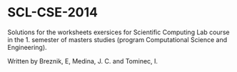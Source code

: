 SCL-CSE-2014
============
Solutions for the worksheets exersices for Scientific Computing Lab course 
in the 1. semester of masters studies (program Computational Science and Engineering).

Written by Breznik, E, Medina, J. C. and Tominec, I.
